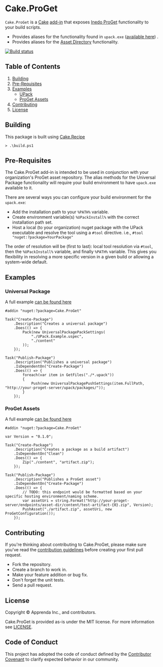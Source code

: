 # Cake.ProGet

`Cake.ProGet` is a [Cake](http://cakebuild.net) [add-in](http://cakebuild.net/docs/fundamentals/preprocessor-directives) that exposes [Inedo ProGet](https://inedo.com/proget) functionality to your build scripts.

 * Provides aliases for the functionality found in `upack.exe` ([available here](http://cdn.inedo.com/downloads/proget/upack1.0.0.zip)) .
 * Provides aliases for the [Asset Directory](https://inedo.com/support/documentation/proget/core-concepts/asset-directories) functionality.

[![Build status](https://ci.appveyor.com/api/projects/status/2xkeb02h6rvkwk0b?svg=true)](https://ci.appveyor.com/project/austinlparker/cake-proget)


 ## Table of Contents

1. [Building](https://github.com/apprenda/cake.proget#building)
2. [Pre-Requisites](https://github.com/apprenda/cake.proget#pre-requisites)
3. [Examples](https://github.com/apprenda/cake.proget#examples)    
    - [UPack](https://github.com/apprenda/cake.proget#universal-package)
    - [ProGet Assets](https://github.com/apprenda/cake.proget#proget-assets)
4. [Contributing](https://github.com/apprenda/cake.proget#contributing)
5. [License](https://github.com/apprenda/cake.proget#license)

## Building
This package is built using [Cake.Recipe](https://github.com/cake-contrib/Cake.Recipe)
```
> .\build.ps1
```

## Pre-Requisites

The Cake.ProGet add-in is intended to be used in conjunction with your organization's ProGet asset repository.  The alias methods for the Universal Package functionality will require your build environment to have `upack.exe` available to it.
 
 There are several ways you can configure your build environment for the `upack.exe`:
  - Add the installation path to your `%PATH%` variable.
  - Create environment variable(s) `%UPackInstall%` with the correct installation path set.
  - Host a local (to your organization) nuget package with the UPack executable and resolve the tool using a `#tool` directive.  i.e., `#tool "nuget:?package=YourPackage"`

  The order of resolution will be (first to last): local tool resolution via `#tool`, then the `%UPackInstall%` variable, and finally `%PATH%` variable.  This gives you flexibility in resolving a more specific version in a given build or allowing a system-wide default.

## Examples

### Universal Package
A full example [can be found here](https://github.com/apprenda/cake.proget/blob/develop/examples/upack)

```
#addin "nuget:?package=Cake.ProGet"

Task("Create-Package")
    .Description("Creates a universal package")    
    .Does(() => {
        Pack(new UniversalPackagePackSettings(
            "./UPack.Example.uspec",
            "./content"
        ));
    });

Task("Publish-Package")
    .Description("Publishes a universal package")
    .IsDependentOn("Create-Package")
    .Does(() => {                
        foreach(var item in GetFiles("./*.upack"))
        {
            Push(new UniversalPackagePushSettings(item.FullPath, "http://your-proget-server/upack/packages/"));
        }        
    });
```

### ProGet Assets
A full example [can be found here](https://github.com/apprenda/cake.proget/blob/develop/examples/assets)

```
#addin "nuget:?package=Cake.ProGet"

var Version = "0.1.0";

Task("Create-Package")
    .Description("Creates a package as a build artifact")
    .IsDependentOn("Clean")
    .Does(() => {
        Zip("./content", "artifact.zip");
    });

Task("Publish-Package")
    .Description("Publishes a ProGet asset")
    .IsDependentOn("Create-Package")
    .Does(() => {
        // TODO: this endpoint would be formatted based on your specific hosting environment/naming scheme.
        var assetUri = string.Format("http://your-proget-server/endpoints/asset-dir/content/test-artifact-{0}.zip", Version);
        PushAsset("./artifact.zip", assetUri, new ProGetConfiguration());
    });
```

## Contributing

If you're thinking about contributing to Cake.ProGet, please make sure you've read the [contribution guidelines](https://github.com/apprenda/cake.proget/blob/develop/CONTRIBUTING.md) before creating your first pull request.

* Fork the repository.
* Create a branch to work in.
* Make your feature addition or bug fix.
* Don't forget the unit tests.
* Send a pull request.

## License

Copyright © Apprenda Inc., and contributors.

Cake.ProGet is provided as-is under the MIT license. For more information see [LICENSE](https://github.com/apprenda/cake.proget/blob/develop/LICENSE).

## Code of Conduct

This project has adopted the code of conduct defined by the [Contributor Covenant](http://contributor-covenant.org/) to clarify expected behavior in our community.
